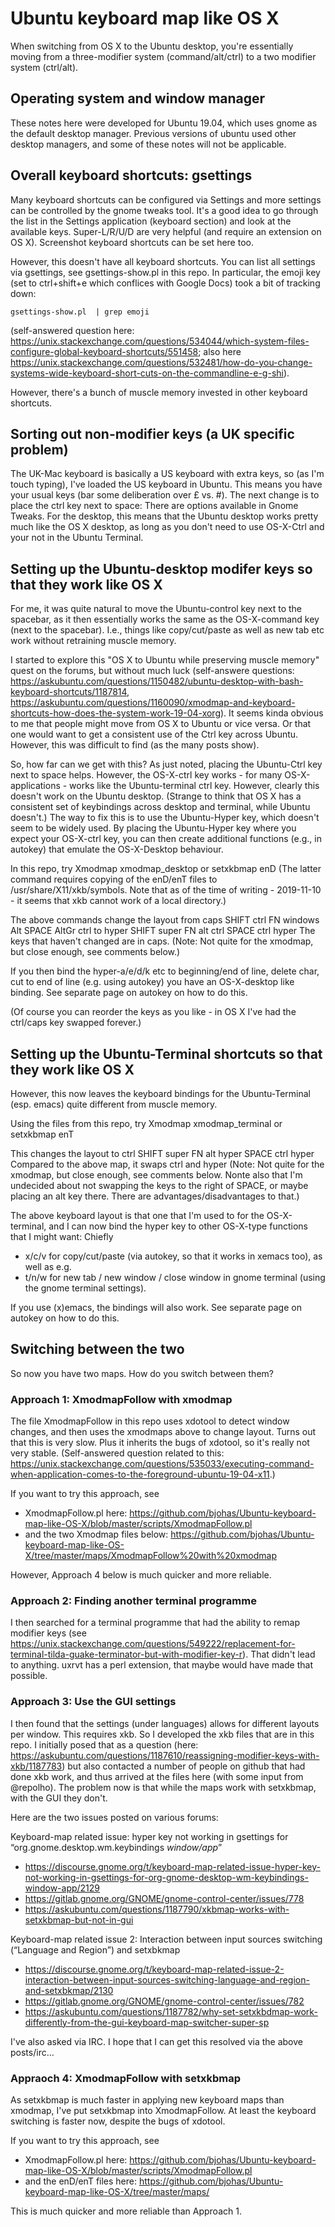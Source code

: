 # Ubuntu keyboard map like OS X

When switching from OS X to the Ubuntu desktop, you're essentially moving from a three-modifier system (command/alt/ctrl) to a two modifier system (ctrl/alt). 

## Operating system and window manager

These notes here were developed for Ubuntu 19.04, which uses gnome as the default desktop manager. Previous versions of ubuntu used other desktop managers, and some of these notes will not be applicable.

## Overall keyboard shortcuts: gsettings

Many keyboard shortcuts can be configured via Settings and more settings can be controlled by the gnome tweaks tool. It's a good idea to go through the list in the Settings application (keyboard section) and look at the available keys. Super-L/R/U/D are very helpful (and require an extension on OS X). Screenshot keyboard shortcuts can be set here too.

However, this doesn't have all keyboard shortcuts. You can list all settings via gsettings, see gsettings-show.pl in this repo. In particular, the emoji key (set to ctrl+shift+e which conflices with Google Docs) took a bit of tracking down: 

    gsettings-show.pl  | grep emoji

(self-answered question here: https://unix.stackexchange.com/questions/534044/which-system-files-configure-global-keyboard-shortcuts/551458; also here https://unix.stackexchange.com/questions/532481/how-do-you-change-systems-wide-keyboard-short-cuts-on-the-commandline-e-g-shi).

However, there's a bunch of muscle memory invested in other keyboard shortcuts.

## Sorting out non-modifier keys (a UK specific problem)

The UK-Mac keyboard is basically a US keyboard with extra keys, so (as I'm touch typing), I've loaded the US keyboard in Ubuntu. This means you have your usual keys (bar some deliberation over £ vs. #). The next change is to place the ctrl key next to space: There are options available in Gnome Tweaks. For the desktop, this means that the Ubuntu desktop works pretty much like the OS X desktop, as long as you don't need to use OS-X-Ctrl and your not in the Ubuntu Terminal.


## Setting up the Ubuntu-desktop modifer keys so that they work like OS X

For me, it was quite natural to move the Ubuntu-control key next to the spacebar, as it then essentially works the same as the OS-X-command key (next to the spacebar). I.e., things like copy/cut/paste as well as new tab etc work without retraining muscle memory.

I started to explore this "OS X to Ubuntu while preserving muscle memory" quest on the forums, but without much luck (self-answere questions: https://askubuntu.com/questions/1150482/ubuntu-desktop-with-bash-keyboard-shortcuts/1187814, https://askubuntu.com/questions/1160090/xmodmap-and-keyboard-shortcuts-how-does-the-system-work-19-04-xorg). It seems kinda obvious to me that people might move from OS X to Ubuntu or vice versa. Or that one would want to get a consistent use of the Ctrl key across Ubuntu. However, this was difficult to find (as the many posts show).

So, how far can we get with this? As just noted, placing the Ubuntu-Ctrl key next to space helps. However, the OS-X-ctrl key works - for many OS-X-applications - works like the Ubuntu-terminal ctrl key. However, clearly this doesn't work on the Ubuntu desktop. (Strange to think that OS X has a consistent set of keybindings across desktop and terminal, while Ubuntu doesn't.) The way to fix this is to use the Ubuntu-Hyper key, which doesn't seem to be widely used. By placing the Ubuntu-Hyper key where you expect your OS-X-ctrl key, you can then create additional functions (e.g., in autokey) that emulate the OS-X-Desktop behaviour.

In this repo, try
    Xmodmap xmodmap_desktop
or
    setxkbmap enD
(The latter command requires copying of the enD/enT files to /usr/share/X11/xkb/symbols. Note that as of the time of writing - 2019-11-10 - it seems that xkb cannot work of a local directory.)

The above commands change the layout from
    caps
    SHIFT
    ctrl FN windows Alt SPACE AltGr ctrl
to
    hyper
    SHIFT
    super FN alt ctrl SPACE ctrl hyper
The keys that haven't changed are in caps. (Note: Not quite for the xmodmap, but close enough, see comments below.) 
    
If you then bind the hyper-a/e/d/k etc to beginning/end of line, delete char, cut to end of line (e.g. using autokey) you have an OS-X-desktop like binding.  See separate page on autokey on how to do this.

(Of course you can reorder the keys as you like - in OS X I've had the ctrl/caps key swapped forever.)

## Setting up the Ubuntu-Terminal shortcuts so that they work like OS X

However, this now leaves the keyboard bindings for the Ubuntu-Terminal (esp. emacs) quite different from muscle memory.

Using the files from this repo, try
    Xmodmap xmodmap_terminal
or
    setxkbmap enT

This changes the layout to
    ctrl
    SHIFT
    super FN alt hyper SPACE ctrl hyper
Compared to the above map, it swaps ctrl and hyper (Note: Not quite for the xmodmap, but close enough, see comments below. Nonte also that I'm undecided about not swapping the keys to the right of SPACE, or maybe placing an alt key there. There are advantages/disadvantages to that.)

The above keyboard layout is that one that I'm used to for the OS-X-terminal, and I can now bind the hyper key to other OS-X-type functions that I might want: Chiefly 
 - x/c/v for copy/cut/paste (via autokey, so that it works in xemacs too), as well as e.g. 
 - t/n/w for new tab / new window / close window in gnome terminal (using the gnome terminal settings). 
 
 If you use (x)emacs, the bindings will also work. See separate page on autokey on how to do this.

## Switching between the two

So now you have two maps. How do you switch between them? 

### Approach 1: XmodmapFollow with xmodmap

The file XmodmapFollow in this repo uses xdotool to detect window changes, and then uses the xmodmaps above to change layout. Turns out that this is very slow. Plus it inherits the bugs of xdotool, so it's really not very stable. (Self-answered question related to this: https://unix.stackexchange.com/questions/535033/executing-command-when-application-comes-to-the-foreground-ubuntu-19-04-x11.)

If you want to try this approach, see 
 - XmodmapFollow.pl here: https://github.com/bjohas/Ubuntu-keyboard-map-like-OS-X/blob/master/scripts/XmodmapFollow.pl  
 - and the two Xmodmap files below: https://github.com/bjohas/Ubuntu-keyboard-map-like-OS-X/tree/master/maps/XmodmapFollow%20with%20xmodmap 
 
However, Approach 4 below is much quicker and more reliable.

### Approach 2: Finding another terminal programme 

I then searched for a terminal programme that had the ability to remap modifier keys (see https://unix.stackexchange.com/questions/549222/replacement-for-terminal-tilda-guake-terminator-but-with-modifier-key-r). That didn't lead to anything. uxrvt has a perl extension, that maybe would have made that possible.

### Approach 3: Use the GUI settings

I then found that the settings (under languages) allows for different layouts per window. This requires xkb. So I developed the xkb files that are in this repo. I initially posed that as a question (here: https://askubuntu.com/questions/1187610/reassigning-modifier-keys-with-xkb/1187783) but also contacted a number of people on github that had done xkb work, and thus arrived at the files here (with some input from @repolho). The problem now is that while the maps work with setxkbmap, with the GUI they don't. 

Here are the two issues posted on various forums:

Keyboard-map related issue: hyper key not working in gsettings for “org.gnome.desktop.wm.keybindings *window/app*”
 - https://discourse.gnome.org/t/keyboard-map-related-issue-hyper-key-not-working-in-gsettings-for-org-gnome-desktop-wm-keybindings-window-app/2129
 - https://gitlab.gnome.org/GNOME/gnome-control-center/issues/778
 - https://askubuntu.com/questions/1187790/xkbmap-works-with-setxkbmap-but-not-in-gui

Keyboard-map related issue 2: Interaction between input sources switching (“Language and Region”) and setxbkmap
 - https://discourse.gnome.org/t/keyboard-map-related-issue-2-interaction-between-input-sources-switching-language-and-region-and-setxbkmap/2130
 - https://gitlab.gnome.org/GNOME/gnome-control-center/issues/782
 - https://askubuntu.com/questions/1187782/why-set-setxkbdmap-work-differently-from-the-gui-keyboard-map-switcher-super-sp

I've also asked via IRC. I hope that I can get this resolved via the above posts/irc... 

### Appraoch 4: XmodmapFollow with setxkbmap

As setxkbmap is much faster in applying new keyboard maps than xmodmap, I've put setxkbmap into XmodmapFollow. At least the keyboard switching is faster now, despite the bugs of xdotool.

If you want to try this approach, see 
 - XmodmapFollow.pl here: https://github.com/bjohas/Ubuntu-keyboard-map-like-OS-X/blob/master/scripts/XmodmapFollow.pl  
 - and the enD/enT files here: https://github.com/bjohas/Ubuntu-keyboard-map-like-OS-X/tree/master/maps/
 
This is much quicker and more reliable than Approach 1.

